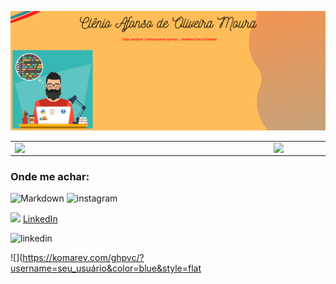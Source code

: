 
![Markdown](imagens/Capa_github.png)

<center>
<table>
    <tr>
        <td><img width="400px" align="left" src="https://github-readme-stats.vercel.app/api/top-langs/?username=clenio77&hide=html&layout=compact&theme=buefy" /></td>
        <td><img width="495px" align="left" src="https://github-readme-stats.vercel.app/api?username=clenio77&theme=buefy"/></td>
    </tr>   
</table>
</center>  

### Onde me achar:
![Markdown](images/photo.png)
![[instagram](./imagens/instagram.png)](https://www.instagram.com/afonso.clenio)

<a href="https://www.linkedin.com/in/clenio-oliveira"><img src="https://github.com/clenio-oliveira/linkedin.png" width="16"></img></a> [LinkedIn](https://www.linkedin.com/in/clenio-oliveira) 

![[linkedin](./imagens/linkedin.png)](https://www.linkedin.com/in/clenio-oliveira)


![](https://komarev.com/ghpvc/?username=seu_usuário&color=blue&style=flat
